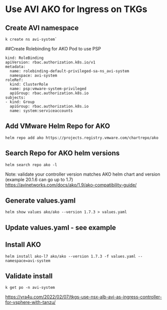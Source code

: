 # Use AVI AKO for Ingress on TKGs

## Create AVI namespace
```
k create ns avi-system`
```

##Create Rolebinding for AKO Pod to use PSP
```
kind: RoleBinding
apiVersion: rbac.authorization.k8s.io/v1
metadata:
  name: rolebinding-default-privileged-sa-ns_avi-system
  namespace: avi-system
roleRef:
  kind: ClusterRole
  name: psp:vmware-system-privileged
  apiGroup: rbac.authorization.k8s.io
subjects:
- kind: Group
  apiGroup: rbac.authorization.k8s.io
  name: system:serviceaccounts
```

## Add VMware Helm Repo for AKO
```
helm repo add ako https://projects.registry.vmware.com/chartrepo/ako
```

## Search Repo for AKO helm versions
```
helm search repo ako -l
```
Note: validate your controller version matches AKO helm chart and version (example 20.1.6 can go up to 1.7)
https://avinetworks.com/docs/ako/1.9/ako-compatibility-guide/

## Generate values.yaml
```
helm show values ako/ako --version 1.7.3 > values.yaml
```

## Update values.yaml - see example

## Install AKO
```
helm install ako-l7 ako/ako --version 1.7.3 -f values.yaml --namespace=avi-system
```

## Validate install
```
k get po -n avi-system
```


https://vra4u.com/2022/02/07/tkgs-use-nsx-alb-avi-as-ingress-controller-for-vsphere-with-tanzu/
